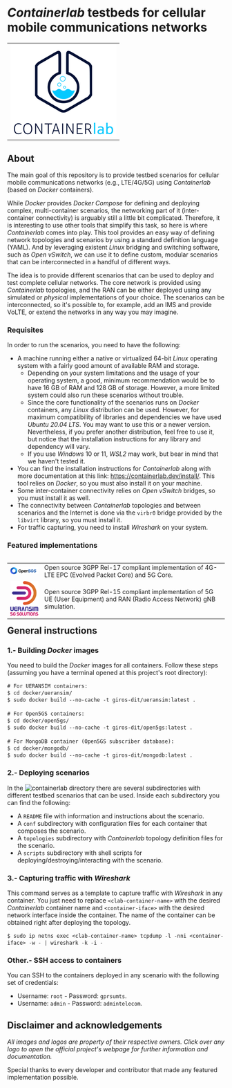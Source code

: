 # _Containerlab_ testbeds for cellular mobile communications networks

<table align="center">
	<tr>
		<td><a href="https://containerlab.dev/"><img src="resources/images/containerlab-logo.png"></a></td>
	</tr>
</table>

## About

The main goal of this repository is to provide testbed scenarios for cellular mobile communications networks (e.g., LTE/4G/5G) using _Containerlab_ (based on _Docker_ containers).

While _Docker_ provides _Docker Compose_ for defining and deploying complex, multi-container scenarios, the networking part of it (inter-container connectivity) is arguably still a little bit complicated. Therefore, it is interesting to use other tools that simplify this task, so here is where _Containerlab_ comes into play. This tool provides an easy way of defining network topologies and scenarios by using a standard definition language (YAML). And by leveraging existent _Linux_ bridging and switching software, such as _Open vSwitch_, we can use it to define custom, modular scenarios that can be interconnected in a handful of different ways.

The idea is to provide different scenarios that can be used to deploy and test complete cellular networks. The core network is provided using _Containerlab_ topologies, and the RAN can be either deployed using any simulated or _physical_ implementations of your choice. The scenarios can be interconnected, so it's possible to, for example, add an IMS and provide VoLTE, or extend the networks in any way you may imagine.

### Requisites

In order to run the scenarios, you need to have the following:
- A machine running either a native or virtualized 64-bit _Linux_ operating system with a fairly good amount of available RAM and storage.
	- Depending on your system limitations and the usage of your operating system, a good, minimum recommendation would be to have 16 GB of RAM and 128 GB of storage. However, a more limited system could also run these scenarios without trouble.
	- Since the core functionality of the scenarios runs on _Docker_ containers, any _Linux_ distribution can be used. However, for maximum compatibility of libraries and dependencies we have used _Ubuntu 20.04 LTS_. You may want to use this or a newer version. Nevertheless, if you prefer another distribution, feel free to use it, but notice that the installation instructions for any library and dependency will vary.
	- If you use _Windows_ 10 or 11, _WSL2_ may work, but bear in mind that we haven't tested it.
- You can find the installation instructions for _Containerlab_ along with more documentation at this link: https://containerlab.dev/install/. This tool relies on _Docker_, so you must also install it on your machine.
- Some inter-container connectivity relies on _Open vSwitch_ bridges, so you must install it as well.
- The connectivity between _Containerlab_ topologies and between scenarios and the Internet is done via the `virbr0` bridge provided by the `libvirt` library, so you must install it.
- For traffic capturing, you need to install _Wireshark_ on your system.

### Featured implementations

<table align="left">
	<tr>
		<td><a href="https://open5gs.org"><img src="resources/images/open5gs-logo.png"></a></td>
		<td>Open source 3GPP Rel-17 compliant implementation of 4G-LTE EPC (Evolved Packet Core) and 5G Core.</td>
	</tr>
	<tr>
		<td><a href="https://github.com/aligungr/UERANSIM"><img src="resources/images/ueransim-logo.png"></a></td>
		<td>Open source 3GPP Rel-15 compliant implementation of 5G UE (User Equipment) and RAN (Radio Access Network) gNB simulation.</td>
	</tr>
</table>

## General instructions

### 1.- Building _Docker_ images

You need to build the _Docker_ images for all containers. Follow these steps (assuming you have a terminal opened at this project's root directory):

```
# For UERANSIM containers:
$ cd docker/ueransim/
$ sudo docker build --no-cache -t giros-dit/ueransim:latest .

# For Open5GS containers:
$ cd docker/open5gs/
$ sudo docker build --no-cache -t giros-dit/open5gs:latest .

# For MongoDB container (Open5GS subscriber database):
$ cd docker/mongodb/
$ sudo docker build --no-cache -t giros-dit/mongodb:latest .
```

### 2.- Deploying scenarios

In the ![`containerlab`](containerlab) directory there are several subdirectories with different testbed scenarios that can be used. Inside each subdirectory you can find the following:

- A `README` file with information and instructions about the scenario.
- A `conf` subdirectory with configuration files for each container that composes the scenario.
- A `topologies` subdirectory with _Containerlab_ topology definition files for the scenario.
- A `scripts` subdirectory with shell scripts for deploying/destroying/interacting with the scenario.

### 3.- Capturing traffic with _Wireshark_

This command serves as a template to capture traffic with _Wireshark_ in any container. You just need to replace `<clab-container-name>` with the desired _Containerlab_ container name and `<container-iface>` with the desired network interface inside the container.
The name of the container can be obtained right after deploying the topology.

```
$ sudo ip netns exec <clab-container-name> tcpdump -l -nni <container-iface> -w - | wireshark -k -i -
```

### Other.- SSH access to containers

You can SSH to the containers deployed in any scenario with the following set of credentials:
- Username: `root` - Password: `gprsumts`.
- Username: `admin` - Password: `admintelecom`.

## Disclaimer and acknowledgements
_All images and logos are property of their respective owners. Click over any logo to open the official project's webpage for further information and documentation._

Special thanks to every developer and contributor that made any featured implementation possible.
